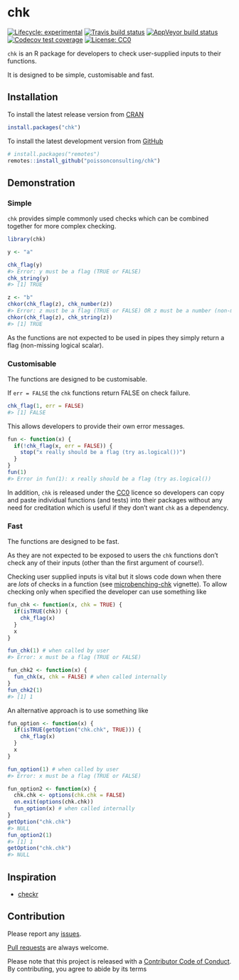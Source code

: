 
<!-- README.md is generated from README.Rmd. Please edit that file -->

# chk

<!-- badges: start -->

[![Lifecycle:
experimental](https://img.shields.io/badge/lifecycle-experimental-orange.svg)](https://www.tidyverse.org/lifecycle/#experimental)
[![Travis build
status](https://travis-ci.com/poissonconsulting/chk.svg?branch=master)](https://travis-ci.com/poissonconsulting/chk)
[![AppVeyor build
status](https://ci.appveyor.com/api/projects/status/github/poissonconsulting/chk?branch=master&svg=true)](https://ci.appveyor.com/project/poissonconsulting/chk)
[![Codecov test
coverage](https://codecov.io/gh/poissonconsulting/chk/branch/master/graph/badge.svg)](https://codecov.io/gh/poissonconsulting/chk?branch=master)
[![License:
CC0](https://img.shields.io/badge/License-CC0-blue.svg)](https://creativecommons.org/publicdomain/zero/1.0/)
<!-- badges: end -->

`chk` is an R package for developers to check user-supplied inputs to
their functions.

It is designed to be simple, customisable and fast.

## Installation

To install the latest release version from
[CRAN](https://cran.r-project.org)

``` r
install.packages("chk")
```

To install the latest development version from
[GitHub](https://github.com/poissonconsulting/chk)

``` r
# install.packages("remotes")
remotes::install_github("poissonconsulting/chk")
```

## Demonstration

### Simple

`chk` provides simple commonly used checks which can be combined
together for more complex checking.

``` r
library(chk)

y <- "a"

chk_flag(y)
#> Error: y must be a flag (TRUE or FALSE)
chk_string(y)
#> [1] TRUE

z <- "b"
chkor(chk_flag(z), chk_number(z))
#> Error: z must be a flag (TRUE or FALSE) OR z must be a number (non-missing numeric scalar)
chkor(chk_flag(z), chk_string(z))
#> [1] TRUE
```

As the functions are not expected to be used in pipes they simply return
a flag (non-missing logical scalar).

### Customisable

The functions are designed to be customisable.

If `err = FALSE` the `chk` functions return FALSE on check failure.

``` r
chk_flag(1, err = FALSE)
#> [1] FALSE
```

This allows developers to provide their own error messages.

``` r
fun <- function(x) {
  if(!chk_flag(x, err = FALSE)) {
    stop("x really should be a flag (try as.logical())")
  }
}
fun(1)
#> Error in fun(1): x really should be a flag (try as.logical())
```

In addition, `chk` is released under the
[CC0](https://creativecommons.org/publicdomain/zero/1.0/) licence so
developers can copy and paste individual functions (and tests) into
their packages without any need for creditation which is useful if they
don’t want `chk` as a dependency.

### Fast

The functions are designed to be fast.

As they are not expected to be exposed to users the `chk` functions
don’t check any of their inputs (other than the first argument of
course\!).

Checking user supplied inputs is vital but it slows code down when there
are *lots* of checks in a function (see
[microbenching-chk](https://poissonconsulting.github.io/chk/articles/benchmarking-chk.html)
vignette). To allow checking only when specified the developer can use
something like

``` r
fun_chk <- function(x, chk = TRUE) {
  if(isTRUE(chk)) {
    chk_flag(x)
  }
  x
}

fun_chk(1) # when called by user
#> Error: x must be a flag (TRUE or FALSE)

fun_chk2 <- function(x) {
  fun_chk(x, chk = FALSE) # when called internally
}
fun_chk2(1)
#> [1] 1
```

An alternative approach is to use something like

``` r
fun_option <- function(x) {
  if(isTRUE(getOption("chk.chk", TRUE))) {
    chk_flag(x)
  }
  x
}

fun_option(1) # when called by user
#> Error: x must be a flag (TRUE or FALSE)

fun_option2 <- function(x) {
  chk.chk <- options(chk.chk = FALSE)
  on.exit(options(chk.chk))
  fun_option(x) # when called internally
}
getOption("chk.chk")
#> NULL
fun_option2(1)
#> [1] 1
getOption("chk.chk")
#> NULL
```

## Inspiration

  - [checkr](https://github.com/poissonconsulting/checkr/)

## Contribution

Please report any
[issues](https://github.com/poissonconsulting/chk/issues).

[Pull requests](https://github.com/poissonconsulting/chk/pulls) are
always welcome.

Please note that this project is released with a [Contributor Code of
Conduct](https://github.com/poissonconsulting/chk/blob/master/CODE_OF_CONDUCT.md).
By contributing, you agree to abide by its terms
